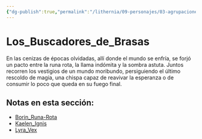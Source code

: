 ```yaml
---
{"dg-publish":true,"permalink":"/lithernia/09-personajes/03-agrupaciones/los-buscadores-de-brasas/home/"}
---
```


# Los_Buscadores_de_Brasas

En las cenizas de épocas olvidadas, allí donde el mundo se enfría, se forjó un pacto entre la runa rota, la llama indómita y la sombra astuta. Juntos recorren los vestigios de un mundo moribundo, persiguiendo el último rescoldo de magia, una chispa capaz de reavivar la esperanza o de consumir lo poco que queda en su fuego final.

## Notas en esta sección:
- [Borin_Runa-Rota](./Borin_Runa-Rota.md)
- [Kaelen_Ignis](./Kaelen_Ignis.md)
- [Lyra_Vex](./Lyra_Vex.md)

